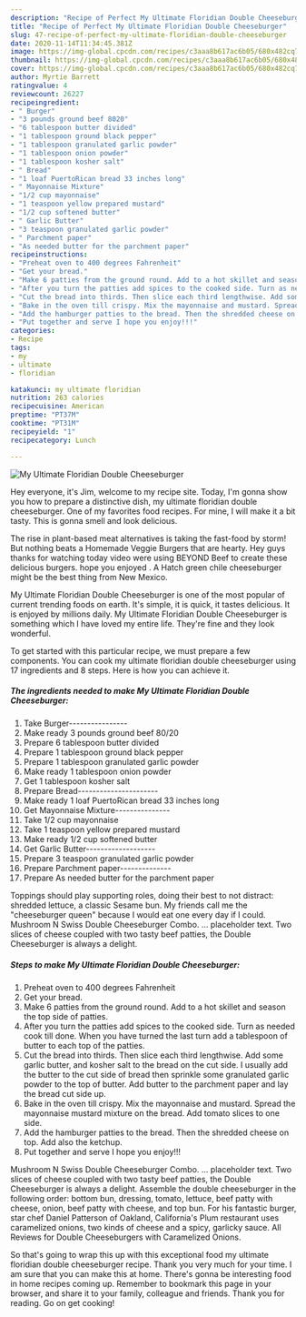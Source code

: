 ```yaml
---
description: "Recipe of Perfect My Ultimate Floridian Double Cheeseburger"
title: "Recipe of Perfect My Ultimate Floridian Double Cheeseburger"
slug: 47-recipe-of-perfect-my-ultimate-floridian-double-cheeseburger
date: 2020-11-14T11:34:45.381Z
image: https://img-global.cpcdn.com/recipes/c3aaa8b617ac6b05/680x482cq70/my-ultimate-floridian-double-cheeseburger-recipe-main-photo.jpg
thumbnail: https://img-global.cpcdn.com/recipes/c3aaa8b617ac6b05/680x482cq70/my-ultimate-floridian-double-cheeseburger-recipe-main-photo.jpg
cover: https://img-global.cpcdn.com/recipes/c3aaa8b617ac6b05/680x482cq70/my-ultimate-floridian-double-cheeseburger-recipe-main-photo.jpg
author: Myrtie Barrett
ratingvalue: 4
reviewcount: 26227
recipeingredient:
- " Burger"
- "3 pounds ground beef 8020"
- "6 tablespoon butter divided"
- "1 tablespoon ground black pepper"
- "1 tablespoon granulated garlic powder"
- "1 tablespoon onion powder"
- "1 tablespoon kosher salt"
- " Bread"
- "1 loaf PuertoRican bread 33 inches long"
- " Mayonnaise Mixture"
- "1/2 cup mayonnaise"
- "1 teaspoon yellow prepared mustard"
- "1/2 cup softened butter"
- " Garlic Butter"
- "3 teaspoon granulated garlic powder"
- " Parchment paper"
- "As needed butter for the parchment paper"
recipeinstructions:
- "Preheat oven to 400 degrees Fahrenheit"
- "Get your bread."
- "Make 6 patties from the ground round. Add to a hot skillet and season the top side of patties."
- "After you turn the patties add spices to the cooked side. Turn as needed cook till done. When you have turned the last turn add a tablespoon of butter to each top of the patties."
- "Cut the bread into thirds. Then slice each third lengthwise. Add some garlic butter, and kosher salt to the bread on the cut side. I usually add the butter to the cut side of bread then sprinkle some granulated garlic powder to the top of butter. Add butter to the parchment paper and lay the bread cut side up."
- "Bake in the oven till crispy. Mix the mayonnaise and mustard. Spread the mayonnaise mustard mixture on the bread. Add tomato slices to one side."
- "Add the hamburger patties to the bread. Then the shredded cheese on top. Add also the ketchup."
- "Put together and serve I hope you enjoy!!!"
categories:
- Recipe
tags:
- my
- ultimate
- floridian

katakunci: my ultimate floridian 
nutrition: 263 calories
recipecuisine: American
preptime: "PT37M"
cooktime: "PT31M"
recipeyield: "1"
recipecategory: Lunch

---
```



![My Ultimate Floridian Double Cheeseburger](https://img-global.cpcdn.com/recipes/c3aaa8b617ac6b05/680x482cq70/my-ultimate-floridian-double-cheeseburger-recipe-main-photo.jpg)

Hey everyone, it's Jim, welcome to my recipe site. Today, I'm gonna show you how to prepare a distinctive dish, my ultimate floridian double cheeseburger. One of my favorites food recipes. For mine, I will make it a bit tasty. This is gonna smell and look delicious.

The rise in plant-based meat alternatives is taking the fast-food by storm! But nothing beats a Homemade Veggie Burgers that are hearty. Hey guys thanks for watching today video were using BEYOND Beef to create these delicious burgers. hope you enjoyed . A Hatch green chile cheeseburger might be the best thing from New Mexico.

My Ultimate Floridian Double Cheeseburger is one of the most popular of current trending foods on earth. It's simple, it is quick, it tastes delicious. It is enjoyed by millions daily. My Ultimate Floridian Double Cheeseburger is something which I have loved my entire life. They're fine and they look wonderful.


To get started with this particular recipe, we must prepare a few components. You can cook my ultimate floridian double cheeseburger using 17 ingredients and 8 steps. Here is how you can achieve it.

<!--inarticleads1-->

##### The ingredients needed to make My Ultimate Floridian Double Cheeseburger:

1. Take  Burger----------------
1. Make ready 3 pounds ground beef 80/20
1. Prepare 6 tablespoon butter divided
1. Prepare 1 tablespoon ground black pepper
1. Prepare 1 tablespoon granulated garlic powder
1. Make ready 1 tablespoon onion powder
1. Get 1 tablespoon kosher salt
1. Prepare  Bread----------------------
1. Make ready 1 loaf PuertoRican bread 33 inches long
1. Get  Mayonnaise Mixture---------------
1. Take 1/2 cup mayonnaise
1. Take 1 teaspoon yellow prepared mustard
1. Make ready 1/2 cup softened butter
1. Get  Garlic Butter-------------------
1. Prepare 3 teaspoon granulated garlic powder
1. Prepare  Parchment paper--------------
1. Prepare As needed butter for the parchment paper


Toppings should play supporting roles, doing their best to not distract: shredded lettuce, a classic Sesame bun. My friends call me the &#34;cheeseburger queen&#34; because I would eat one every day if I could. Mushroom N Swiss Double Cheeseburger Combo. … placeholder text. Two slices of cheese coupled with two tasty beef patties, the Double Cheeseburger is always a delight. 

<!--inarticleads2-->

##### Steps to make My Ultimate Floridian Double Cheeseburger:

1. Preheat oven to 400 degrees Fahrenheit
1. Get your bread.
1. Make 6 patties from the ground round. Add to a hot skillet and season the top side of patties.
1. After you turn the patties add spices to the cooked side. Turn as needed cook till done. When you have turned the last turn add a tablespoon of butter to each top of the patties.
1. Cut the bread into thirds. Then slice each third lengthwise. Add some garlic butter, and kosher salt to the bread on the cut side. I usually add the butter to the cut side of bread then sprinkle some granulated garlic powder to the top of butter. Add butter to the parchment paper and lay the bread cut side up.
1. Bake in the oven till crispy. Mix the mayonnaise and mustard. Spread the mayonnaise mustard mixture on the bread. Add tomato slices to one side.
1. Add the hamburger patties to the bread. Then the shredded cheese on top. Add also the ketchup.
1. Put together and serve I hope you enjoy!!!


Mushroom N Swiss Double Cheeseburger Combo. … placeholder text. Two slices of cheese coupled with two tasty beef patties, the Double Cheeseburger is always a delight. Assemble the double cheeseburger in the following order: bottom bun, dressing, tomato, lettuce, beef patty with cheese, onion, beef patty with cheese, and top bun. For his fantastic burger, star chef Daniel Patterson of Oakland, California&#39;s Plum restaurant uses caramelized onions, two kinds of cheese and a spicy, garlicky sauce. All Reviews for Double Cheeseburgers with Caramelized Onions. 

So that's going to wrap this up with this exceptional food my ultimate floridian double cheeseburger recipe. Thank you very much for your time. I am sure that you can make this at home. There's gonna be interesting food in home recipes coming up. Remember to bookmark this page in your browser, and share it to your family, colleague and friends. Thank you for reading. Go on get cooking!
